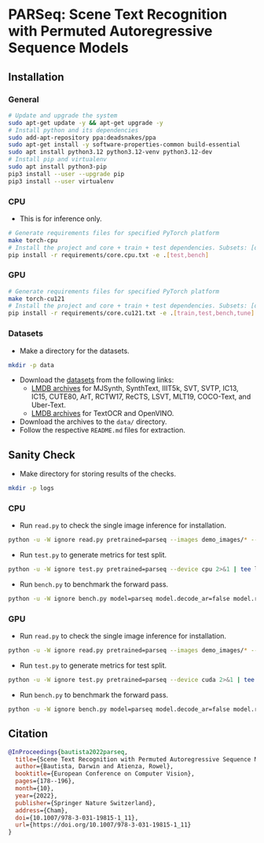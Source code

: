 # PARSeq: Scene Text Recognition with Permuted Autoregressive Sequence Models

## Installation

### General
```bash
# Update and upgrade the system
sudo apt-get update -y && apt-get upgrade -y
# Install python and its dependencies
sudo add-apt-repository ppa:deadsnakes/ppa
sudo apt-get install -y software-properties-common build-essential
sudo apt install python3.12 python3.12-venv python3.12-dev
# Install pip and virtualenv
sudo apt install python3-pip
pip3 install --user --upgrade pip
pip3 install --user virtualenv
```

### CPU
- This is for inference only.
```bash
# Generate requirements files for specified PyTorch platform
make torch-cpu
# Install the project and core + train + test dependencies. Subsets: [dev,train,test,bench,tune]
pip install -r requirements/core.cpu.txt -e .[test,bench]
```

### GPU
```bash
# Generate requirements files for specified PyTorch platform
make torch-cu121
# Install the project and core + train + test dependencies. Subsets: [dev,train,test,bench,tune]
pip install -r requirements/core.cu121.txt -e .[train,test,bench,tune]
```

### Datasets
- Make a directory for the datasets.
```bash
mkdir -p data
```
- Download the [datasets](Datasets.md) from the following links:
    - [LMDB archives](https://drive.google.com/drive/folders/1NYuoi7dfJVgo-zUJogh8UQZgIMpLviOE) for MJSynth, SynthText, IIIT5k, SVT, SVTP, IC13, IC15, CUTE80, ArT, RCTW17, ReCTS, LSVT, MLT19, COCO-Text, and Uber-Text.
    - [LMDB archives](https://drive.google.com/drive/folders/1D9z_YJVa6f-O0juni-yG5jcwnhvYw-qC) for TextOCR and OpenVINO.
- Download the archives to the `data/` directory.
- Follow the respective `README.md` files for extraction.

## Sanity Check
- Make directory for storing results of the checks.
```bash
mkdir -p logs
```
### CPU
- Run `read.py` to check the single image inference for installation.
```bash
python -u -W ignore read.py pretrained=parseq --images demo_images/* --device=cpu 2>&1 | tee logs/read-cpu.log
```
- Run `test.py` to generate metrics for test split.
```bash
python -u -W ignore test.py pretrained=parseq --device cpu 2>&1 | tee logs/test-cpu.log
```
- Run `bench.py` to benchmark the forward pass.
```bash
python -u -W ignore bench.py model=parseq model.decode_ar=false model.refine_iters=3 device=cpu 2>&1 | tee logs/bench-cpu.log
```

### GPU
- Run `read.py` to check the single image inference for installation.
```bash
python -u -W ignore read.py pretrained=parseq --images demo_images/* --device=cuda 2>&1 | tee logs/read-gpu.log
```
- Run `test.py` to generate metrics for test split.
```bash
python -u -W ignore test.py pretrained=parseq --device cuda 2>&1 | tee logs/test-gpu.log
```
- Run `bench.py` to benchmark the forward pass.
```bash
python -u -W ignore bench.py model=parseq model.decode_ar=false model.refine_iters=3 device=cuda 2>&1 | tee logs/bench-gpu.log
```

## Citation
```bibtex
@InProceedings{bautista2022parseq,
  title={Scene Text Recognition with Permuted Autoregressive Sequence Models},
  author={Bautista, Darwin and Atienza, Rowel},
  booktitle={European Conference on Computer Vision},
  pages={178--196},
  month={10},
  year={2022},
  publisher={Springer Nature Switzerland},
  address={Cham},
  doi={10.1007/978-3-031-19815-1_11},
  url={https://doi.org/10.1007/978-3-031-19815-1_11}
}
```
